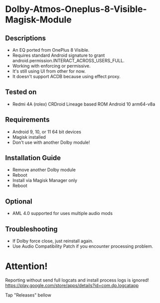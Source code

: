 # Dolby-Atmos-Oneplus-8-Visible-Magisk-Module

## Descriptions
- An EQ ported from OnePlus 8 Visible.
- Requires standard Android signature to grant android.permission.INTERACT_ACROSS_USERS_FULL.
- Working with enforcing or permissive.
- It's still using UI from other for now.
- It doesn't support ACDB because using effect proxy.

## Tested on
- Redmi 4A (rolex) CRDroid Lineage based ROM Android 10 arm64-v8a

## Requirements
- Android 9, 10, or 11 64 bit devices
- Magisk installed
- Don't use with another Dolby module!

## Installation Guide
- Remove another Dolby module
- Reboot
- Install via Magisk Manager only
- Reboot

## Optional
- AML 4.0 supported for uses multiple audio mods

## Troubleshooting
- If Dolby force close, just reinstall again.
- Use Audio Compatibility Patch if you encounter processing problem.

# Attention!
Reporting without send full logcats and install process logs is ignored!
https://play.google.com/store/apps/details?id=com.dp.logcatapp

Tap "Releases" bellow
